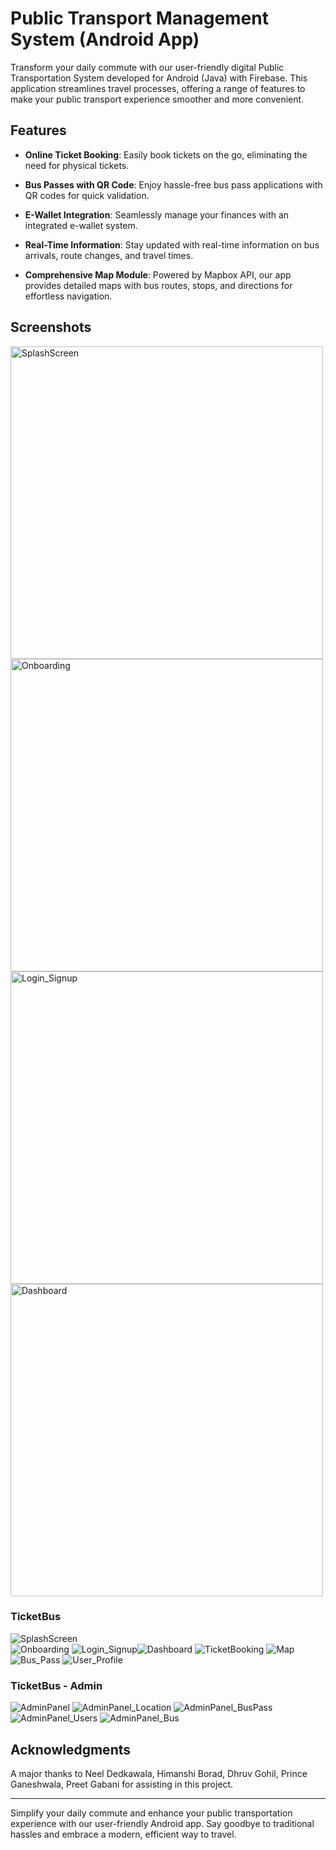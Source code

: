 # Public Transport Management System (Android App)

Transform your daily commute with our user-friendly digital Public Transportation System developed for Android (Java) with Firebase. This application streamlines travel processes, offering a range of features to make your public transport experience smoother and more convenient.

## Features

- **Online Ticket Booking**: Easily book tickets on the go, eliminating the need for physical tickets.

- **Bus Passes with QR Code**: Enjoy hassle-free bus pass applications with QR codes for quick validation.

- **E-Wallet Integration**: Seamlessly manage your finances with an integrated e-wallet system.

- **Real-Time Information**: Stay updated with real-time information on bus arrivals, route changes, and travel times.

- **Comprehensive Map Module**: Powered by Mapbox API, our app provides detailed maps with bus routes, stops, and directions for effortless navigation.

## Screenshots
<img src="https://github.com/aryanranderiya/TicketBus-Android/assets/64796509/9ad63de7-1db5-45a1-917a-0c77d3453ecd" alt="SplashScreen" style="height: 500px;">
<br>
<img src="https://github.com/aryanranderiya/TicketBus-Android/assets/64796509/60a655d3-a872-42ae-a582-d350bd20bf24" alt="Onboarding" style="height: 500px;">
<br>
<img src="https://github.com/aryanranderiya/TicketBus-Android/assets/64796509/24f949a4-75eb-4475-8907-9c0a41c7cf92" alt="Login_Signup" style="height: 500px;">
<br>
<img src="https://github.com/aryanranderiya/TicketBus-Android/assets/64796509/a1534b3d-efea-4a4a-9670-e16f3a570c27" alt="Dashboard" style="height: 500px;">

### TicketBus
![SplashScreen](https://github.com/aryanranderiya/TicketBus-Android/assets/64796509/9ad63de7-1db5-45a1-917a-0c77d3453ecd)
<br>
![Onboarding](https://github.com/aryanranderiya/TicketBus-Android/assets/64796509/60a655d3-a872-42ae-a582-d350bd20bf24)
![Login_Signup](https://github.com/aryanranderiya/TicketBus-Android/assets/64796509/24f949a4-75eb-4475-8907-9c0a41c7cf92)![Dashboard](https://github.com/aryanranderiya/TicketBus-Android/assets/64796509/a1534b3d-efea-4a4a-9670-e16f3a570c27)
![TicketBooking](https://github.com/aryanranderiya/TicketBus-Android/assets/64796509/50f2ac9c-8bcc-4e6f-b117-10161aab7092)
![Map](https://github.com/aryanranderiya/TicketBus-Android/assets/64796509/5b3e3ac6-41ec-42e5-938d-5399987e267d)
![Bus_Pass](https://github.com/aryanranderiya/TicketBus-Android/assets/64796509/b9e2dc33-7bf3-4781-a54d-db1aeed339e3)
![User_Profile](https://github.com/aryanranderiya/TicketBus-Android/assets/64796509/adb49db0-56e7-42f6-a3ed-f4c8a0d38899)



### TicketBus - Admin
![AdminPanel](https://github.com/aryanranderiya/TicketBus-Android/assets/64796509/e3e4ecdd-73e0-4f58-9315-da96105402d8)
![AdminPanel_Location](https://github.com/aryanranderiya/TicketBus-Android/assets/64796509/3c9c8fbc-e17d-4409-8f60-b6636f8ba229)
![AdminPanel_BusPass](https://github.com/aryanranderiya/TicketBus-Android/assets/64796509/61aaad9d-c9d9-46e0-a46d-586ca109fd1f)![AdminPanel_Users](https://github.com/aryanranderiya/TicketBus-Android/assets/64796509/b2502005-62e0-42b8-bf73-113a6f9cd532)
![AdminPanel_Bus](https://github.com/aryanranderiya/TicketBus-Android/assets/64796509/6f3b63a6-f935-4b3d-8322-326c7b84d202)


## Acknowledgments

A major thanks to Neel Dedkawala, Himanshi Borad, Dhruv Gohil, Prince Ganeshwala, Preet Gabani for assisting in this project.

---

Simplify your daily commute and enhance your public transportation experience with our user-friendly Android app. Say goodbye to traditional hassles and embrace a modern, efficient way to travel.

